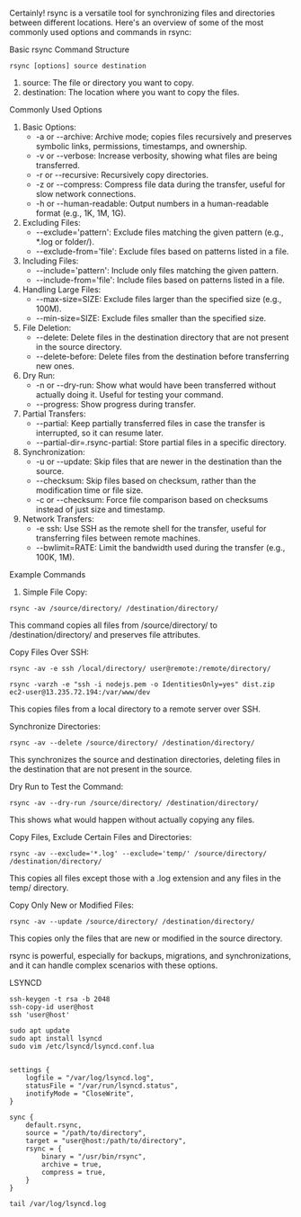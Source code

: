 
Certainly! rsync is a versatile tool for synchronizing files and directories between different locations. Here's an overview of some of the most commonly used options and commands in rsync:

Basic rsync Command Structure

```
rsync [options] source destination
```

1. source: The file or directory you want to copy.
2. destination: The location where you want to copy the files.


Commonly Used Options

1. Basic Options:
	- -a or --archive: Archive mode; copies files recursively and preserves symbolic links, permissions, timestamps, and ownership.
	- -v or --verbose: Increase verbosity, showing what files are being transferred.
	- -r or --recursive: Recursively copy directories.
	- -z or --compress: Compress file data during the transfer, useful for slow network connections.
	- -h or --human-readable: Output numbers in a human-readable format (e.g., 1K, 1M, 1G).
2. Excluding Files:
	- --exclude='pattern': Exclude files matching the given pattern (e.g., *.log or folder/).
	- --exclude-from='file': Exclude files based on patterns listed in a file.
3. Including Files:
	- --include='pattern': Include only files matching the given pattern.
	- --include-from='file': Include files based on patterns listed in a file.
4. Handling Large Files:
	- --max-size=SIZE: Exclude files larger than the specified size (e.g., 100M).
	- --min-size=SIZE: Exclude files smaller than the specified size.
5. File Deletion:
	- --delete: Delete files in the destination directory that are not present in the source directory.
	- --delete-before: Delete files from the destination before transferring new ones.
6. Dry Run:
	- -n or --dry-run: Show what would have been transferred without actually doing it. Useful for testing your command.
	- --progress: Show progress during transfer.
7. Partial Transfers:
	- --partial: Keep partially transferred files in case the transfer is interrupted, so it can resume later.
	- --partial-dir=.rsync-partial: Store partial files in a specific directory.
8. Synchronization:
	- -u or --update: Skip files that are newer in the destination than the source.
	- --checksum: Skip files based on checksum, rather than the modification time or file size.
	- -c or --checksum: Force file comparison based on checksums instead of just size and timestamp.
9. Network Transfers:
	- -e ssh: Use SSH as the remote shell for the transfer, useful for transferring files between remote machines.
	- --bwlimit=RATE: Limit the bandwidth used during the transfer (e.g., 100K, 1M).


Example Commands

1. Simple File Copy:
```
rsync -av /source/directory/ /destination/directory/
```
This command copies all files from /source/directory/ to /destination/directory/ and preserves file attributes.

Copy Files Over SSH:
```
rsync -av -e ssh /local/directory/ user@remote:/remote/directory/

rsync -varzh -e "ssh -i nodejs.pem -o IdentitiesOnly=yes" dist.zip    ec2-user@13.235.72.194:/var/www/dev
```
This copies files from a local directory to a remote server over SSH.

Synchronize Directories:
```
rsync -av --delete /source/directory/ /destination/directory/
```
This synchronizes the source and destination directories, deleting files in the destination that are not present in the source.

Dry Run to Test the Command:
```
rsync -av --dry-run /source/directory/ /destination/directory/
```
This shows what would happen without actually copying any files.

Copy Files, Exclude Certain Files and Directories:
```
rsync -av --exclude='*.log' --exclude='temp/' /source/directory/ /destination/directory/
```
This copies all files except those with a .log extension and any files in the temp/ directory.

Copy Only New or Modified Files:
```
rsync -av --update /source/directory/ /destination/directory/
```
This copies only the files that are new or modified in the source directory.

rsync is powerful, especially for backups, migrations, and synchronizations, and it can handle complex scenarios with these options.



LSYNCD



```
ssh-keygen -t rsa -b 2048
ssh-copy-id user@host
ssh 'user@host'
```

```
sudo apt update
sudo apt install lsyncd
sudo vim /etc/lsyncd/lsyncd.conf.lua
```

```

settings {
    logfile = "/var/log/lsyncd.log",
    statusFile = "/var/run/lsyncd.status",
    inotifyMode = "CloseWrite",
}

sync {
    default.rsync,
    source = "/path/to/directory",
    target = "user@host:/path/to/directory",
    rsync = {
        binary = "/usr/bin/rsync",
        archive = true,
        compress = true,
    }
}
```

```
tail /var/log/lsyncd.log
```
